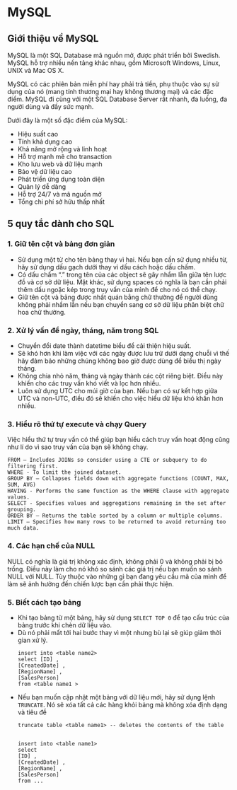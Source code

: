 # MySQL
## Giới thiệu về MySQL
MySQL là một SQL Database mã nguồn mở, được phát triển bởi Swedish. MySQL hỗ trợ nhiều nền tảng khác nhau, gồm Microsoft Windows, Linux, UNIX và Mac OS X.

MySQL có các phiên bản miễn phí hay phải trả tiền, phụ thuộc vào sự sử dụng của nó (mang tính thương mại hay không thương mại) và các đặc điểm. MySQL đi cùng với một SQL Database Server rất nhanh, đa luồng, đa người dùng và đầy sức mạnh.

Dưới đây là một số đặc điểm của MySQL:
* Hiệu suất cao
* Tính khả dụng cao
* Khả năng mở rộng và linh hoạt
* Hỗ trợ mạnh mẽ cho transaction
* Kho lưu web và dữ liệu mạnh
* Bảo vệ dữ liệu cao
* Phát triển ứng dụng toàn diện
* Quản lý dễ dàng
* Hỗ trợ 24/7 và mã nguồn mở
* Tổng chi phí sở hữu thấp nhất
## 5 quy tắc dành cho SQL
### 1. Giữ tên cột và bảng đơn giản
*   Sử dụng một từ cho tên bảng thay vì hai. Nếu bạn cần sử dụng nhiều từ, hãy sử dụng dấu gạch dưới thay vì dấu cách hoặc dấu chấm.
*   Có dấu chấm “.” trong tên của các object sẽ gây nhầm lẫn giữa tên lược đồ và cơ sở dữ liệu. Mặt khác, sử dụng spaces có nghĩa là bạn cần phải thêm dấu ngoặc kép trong truy vấn của mình để cho nó có thể chạy.
*   Giữ tên cột và bảng được nhất quán bằng chữ thường để người dùng không phải nhầm lẫn nếu bạn chuyển sang cơ sở dữ liệu phân biệt chữ hoa chữ thường.
### 2. Xử lý vấn đề ngày, tháng, năm trong SQL
* Chuyển đổi date thành datetime biểu để cải thiện hiệu suất.
* Sẽ khó hơn khi làm việc với các ngày được lưu trữ dưới dạng chuỗi vì thế hãy đảm bảo những chúng không bao giờ được dùng để biểu thị ngày tháng.
* Không chia nhỏ năm, tháng và ngày thành các cột riêng biệt. Điều này khiến cho các truy vấn khó viết và lọc hơn nhiều.
* Luôn sử dụng UTC cho múi giờ của bạn. Nếu bạn có sự kết hợp giữa UTC và non-UTC, điều đó sẽ khiến cho việc hiểu dữ liệu khó khăn hơn nhiều.
### 3. Hiểu rõ thứ tự execute và chạy Query
Việc hiểu thứ tự truy vấn có thể giúp bạn hiểu cách truy vấn hoạt động cũng như lí do vì sao truy vấn của bạn sẽ không chạy.
```
FROM – Includes JOINs so consider using a CTE or subquery to do filtering first.
WHERE - To limit the joined dataset.
GROUP BY – Collapses fields down with aggregate functions (COUNT, MAX, SUM, AVG)
HAVING - Performs the same function as the WHERE clause with aggregate values.
SELECT - Specifies values and aggregations remaining in the set after grouping.
ORDER BY – Returns the table sorted by a column or multiple columns.
LIMIT – Specifies how many rows to be returned to avoid returning too much data.
```
### 4. Các hạn chế của NULL
NULL có nghĩa là giá trị không xác định, không phải 0 và không phải bị bỏ trống. Điều này làm cho nó khó so sánh các giá trị nếu bạn muốn so sánh NULL với NULL. Tùy thuộc vào những gì bạn đang yêu cầu mã của mình để làm sẽ ảnh hưởng đến chiến lược bạn cần phải thực hiện.
### 5. Biết cách tạo bảng
* Khi tạo bảng từ một bảng, hãy sử dụng `SELECT TOP 0` để tạo cấu trúc của bảng trước khi chèn dữ liệu vào.
* Dù nó phải mất tới hai bước thay vì một nhưng bù lại sẽ giúp giảm thời gian xử lý.
    ```
    insert into <table name2>
    select [ID] ,
    [CreatedDate] ,
    [RegionName] ,
    [SalesPerson]
    from <table name1 >
    ```
* Nếu bạn muốn cập nhật một bảng với dữ liệu mới, hãy sử dụng lệnh `TRUNCATE`. Nó sẽ xóa tất cả các hàng khỏi bảng mà không xóa định dạng và tiêu đề
    ```
    truncate table <table name1> -- deletes the contents of the table


    insert into <table name1>
    select
    [ID] ,
    [CreatedDate] ,
    [RegionName] ,
    [SalesPerson]
    from ...
    ```
